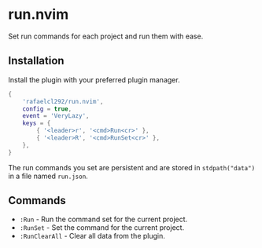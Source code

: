 # run.nvim

Set run commands for each project and run them with ease.

## Installation

Install the plugin with your preferred plugin manager.

```lua
{
    'rafaelcl292/run.nvim',
    config = true,
    event = 'VeryLazy',
    keys = {
        { '<leader>r', '<cmd>Run<cr>' },
        { '<leader>R', '<cmd>RunSet<cr>' },
    },
}
```

The run commands you set are persistent and are stored in `stdpath("data")` in a file named `run.json`.

## Commands

- `:Run` - Run the command set for the current project.
- `:RunSet` - Set the command for the current project.
- `:RunClearAll` - Clear all data from the plugin.
